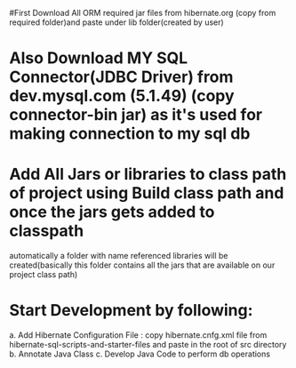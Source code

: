#First Download All ORM required jar files from hibernate.org (copy from required folder)and paste under lib folder(created by user)
# Also Download MY SQL Connector(JDBC Driver) from dev.mysql.com (5.1.49) (copy connector-bin jar) as it's used for making connection to my sql db
# Add All Jars or libraries to class path of project using Build class path and once the jars gets added to classpath
  automatically a folder with name referenced libraries will be created(basically this folder contains all the jars that are available on our project class path)
# Start Development by following:
  a. Add Hibernate Configuration File : copy hibernate.cnfg.xml file from hibernate-sql-scripts-and-starter-files and paste in the root of src directory
  b. Annotate Java Class
  c. Develop Java Code to perform db operations    


